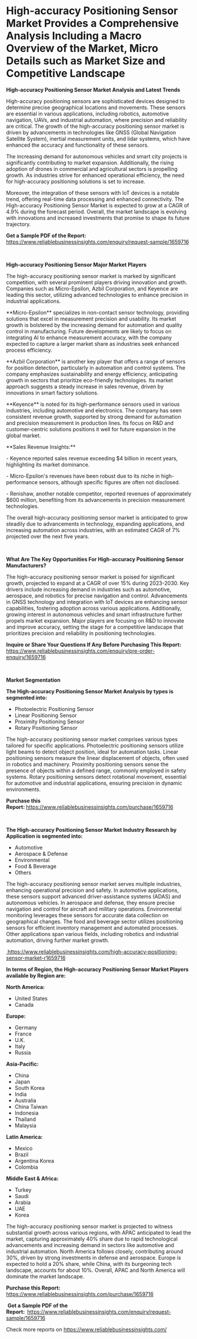 <p><h1>High-accuracy Positioning Sensor Market Provides a Comprehensive Analysis Including a Macro Overview of the Market, Micro Details such as Market Size and Competitive Landscape</h1></p><p><strong>High-accuracy Positioning Sensor Market Analysis and Latest Trends</strong></p>
<p><p>High-accuracy positioning sensors are sophisticated devices designed to determine precise geographical locations and movements. These sensors are essential in various applications, including robotics, automotive navigation, UAVs, and industrial automation, where precision and reliability are critical. The growth of the high-accuracy positioning sensor market is driven by advancements in technologies like GNSS (Global Navigation Satellite System), inertial measurement units, and lidar systems, which have enhanced the accuracy and functionality of these sensors.</p><p>The increasing demand for autonomous vehicles and smart city projects is significantly contributing to market expansion. Additionally, the rising adoption of drones in commercial and agricultural sectors is propelling growth. As industries strive for enhanced operational efficiency, the need for high-accuracy positioning solutions is set to increase. </p><p>Moreover, the integration of these sensors with IoT devices is a notable trend, offering real-time data processing and enhanced connectivity. The High-accuracy Positioning Sensor Market is expected to grow at a CAGR of 4.9% during the forecast period. Overall, the market landscape is evolving with innovations and increased investments that promise to shape its future trajectory.</p></p>
<p><strong>Get a Sample PDF of the Report:&nbsp;</strong> <a href="https://www.reliablebusinessinsights.com/enquiry/request-sample/1659716?utm_campaign=2940&utm_medium=2&utm_source=Github&utm_content=ia&utm_term=23032025&utm_id=high-accuracy-positioning-sensor">https://www.reliablebusinessinsights.com/enquiry/request-sample/1659716</a></p>
<p>&nbsp;</p>
<p><strong>High-accuracy Positioning Sensor Major Market Players</strong></p>
<p><p>The high-accuracy positioning sensor market is marked by significant competition, with several prominent players driving innovation and growth. Companies such as Micro-Epsilon, Azbil Corporation, and Keyence are leading this sector, utilizing advanced technologies to enhance precision in industrial applications.</p><p>**Micro-Epsilon** specializes in non-contact sensor technology, providing solutions that excel in measurement precision and usability. Its market growth is bolstered by the increasing demand for automation and quality control in manufacturing. Future developments are likely to focus on integrating AI to enhance measurement accuracy, with the company expected to capture a larger market share as industries seek enhanced process efficiency.</p><p>**Azbil Corporation** is another key player that offers a range of sensors for position detection, particularly in automation and control systems. The company emphasizes sustainability and energy efficiency, anticipating growth in sectors that prioritize eco-friendly technologies. Its market approach suggests a steady increase in sales revenue, driven by innovations in smart factory solutions.</p><p>**Keyence** is noted for its high-performance sensors used in various industries, including automotive and electronics. The company has seen consistent revenue growth, supported by strong demand for automation and precision measurement in production lines. Its focus on R&D and customer-centric solutions positions it well for future expansion in the global market.</p><p>**Sales Revenue Insights:** </p><p>- Keyence reported sales revenue exceeding $4 billion in recent years, highlighting its market dominance.</p><p>- Micro-Epsilon's revenues have been robust due to its niche in high-performance sensors, although specific figures are often not disclosed.</p><p>- Renishaw, another notable competitor, reported revenues of approximately $600 million, benefiting from its advancements in precision measurement technologies.</p><p>The overall high-accuracy positioning sensor market is anticipated to grow steadily due to advancements in technology, expanding applications, and increasing automation across industries, with an estimated CAGR of 7% projected over the next five years.</p></p>
<p>&nbsp;</p>
<p><strong>What Are The Key Opportunities For High-accuracy Positioning Sensor Manufacturers?</strong></p>
<p><p>The high-accuracy positioning sensor market is poised for significant growth, projected to expand at a CAGR of over 15% during 2023-2030. Key drivers include increasing demand in industries such as automotive, aerospace, and robotics for precise navigation and control. Advancements in GNSS technology and integration with IoT devices are enhancing sensor capabilities, fostering adoption across various applications. Additionally, growing interest in autonomous vehicles and smart infrastructure further propels market expansion. Major players are focusing on R&D to innovate and improve accuracy, setting the stage for a competitive landscape that prioritizes precision and reliability in positioning technologies.</p></p>
<p><strong>Inquire or Share Your Questions If Any Before Purchasing This Report:</strong> <a href="https://www.reliablebusinessinsights.com/enquiry/pre-order-enquiry/1659716?utm_campaign=2940&utm_medium=2&utm_source=Github&utm_content=ia&utm_term=23032025&utm_id=high-accuracy-positioning-sensor">https://www.reliablebusinessinsights.com/enquiry/pre-order-enquiry/1659716</a></p>
<p>&nbsp;</p>
<p><strong>Market Segmentation</strong></p>
<p><strong>The High-accuracy Positioning Sensor Market Analysis by types is segmented into:</strong></p>
<p><ul><li>Photoelectric Positioning Sensor</li><li>Linear Positioning Sensor</li><li>Proximity Positioning Sensor</li><li>Rotary Positioning Sensor</li></ul></p>
<p><p>The high-accuracy positioning sensor market comprises various types tailored for specific applications. Photoelectric positioning sensors utilize light beams to detect object position, ideal for automation tasks. Linear positioning sensors measure the linear displacement of objects, often used in robotics and machinery. Proximity positioning sensors sense the presence of objects within a defined range, commonly employed in safety systems. Rotary positioning sensors detect rotational movement, essential for automotive and industrial applications, ensuring precision in dynamic environments.</p></p>
<p><strong>Purchase this Report:&nbsp;</strong><a href="https://www.reliablebusinessinsights.com/purchase/1659716?utm_campaign=2940&utm_medium=2&utm_source=Github&utm_content=ia&utm_term=23032025&utm_id=high-accuracy-positioning-sensor">https://www.reliablebusinessinsights.com/purchase/1659716</a></p>
<p>&nbsp;</p>
<p><strong>The High-accuracy Positioning Sensor Market Industry Research by Application is segmented into:</strong></p>
<p><ul><li>Automotive</li><li>Aerospace & Defense</li><li>Environmental</li><li>Food & Beverage</li><li>Others</li></ul></p>
<p><p>The high-accuracy positioning sensor market serves multiple industries, enhancing operational precision and safety. In automotive applications, these sensors support advanced driver-assistance systems (ADAS) and autonomous vehicles. In aerospace and defense, they ensure precise navigation and control for aircraft and military operations. Environmental monitoring leverages these sensors for accurate data collection on geographical changes. The food and beverage sector utilizes positioning sensors for efficient inventory management and automated processes. Other applications span various fields, including robotics and industrial automation, driving further market growth.</p></p>
<p><a href="https://www.reliablebusinessinsights.com/high-accuracy-positioning-sensor-market-r1659716?utm_campaign=2940&utm_medium=2&utm_source=Github&utm_content=ia&utm_term=23032025&utm_id=high-accuracy-positioning-sensor">&nbsp;https://www.reliablebusinessinsights.com/high-accuracy-positioning-sensor-market-r1659716</a></p>
<p><strong>In terms of Region, the High-accuracy Positioning Sensor Market Players available by Region are:</strong></p>
<p>
    <p> <strong> North America: </strong>
        <ul>
            <li>United States</li>
            <li>Canada</li>
        </ul>
        </p> 
    <p> <strong> Europe: </strong>
        <ul>
            <li>Germany</li>
            <li>France</li>
            <li>U.K.</li>
            <li>Italy</li>
            <li>Russia</li>
        </ul>
        </p> 
    <p> <strong> Asia-Pacific: </strong>
        <ul>
            <li>China</li>
            <li>Japan</li>
            <li>South Korea</li>
            <li>India</li>
            <li>Australia</li>
            <li>China Taiwan</li>
            <li>Indonesia</li>
            <li>Thailand</li>
            <li>Malaysia</li>
        </ul>
        </p> 
    <p> <strong> Latin America: </strong>
        <ul>
            <li>Mexico</li>
            <li>Brazil</li>
            <li>Argentina Korea</li>
            <li>Colombia</li>
        </ul>
        </p> 
    <p> <strong> Middle East & Africa: </strong>
        <ul>
            <li>Turkey</li>
            <li>Saudi</li>
            <li>Arabia</li>
            <li>UAE</li>
            <li>Korea</li>
        </ul>
    </p>
    </p>
<p><p>The high-accuracy positioning sensor market is projected to witness substantial growth across various regions, with APAC anticipated to lead the market, capturing approximately 40% share due to rapid technological advancements and increasing demand in sectors like automotive and industrial automation. North America follows closely, contributing around 30%, driven by strong investments in defense and aerospace. Europe is expected to hold a 20% share, while China, with its burgeoning tech landscape, accounts for about 10%. Overall, APAC and North America will dominate the market landscape.</p></p>
<p><strong>Purchase this Report: </strong><a href="https://www.reliablebusinessinsights.com/purchase/1659716?utm_campaign=2940&utm_medium=2&utm_source=Github&utm_content=ia&utm_term=23032025&utm_id=high-accuracy-positioning-sensor">https://www.reliablebusinessinsights.com/purchase/1659716</a></p>
<p>&nbsp;<strong>Get a Sample PDF of the Report:&nbsp;&nbsp;</strong><a href="https://www.reliablebusinessinsights.com/enquiry/request-sample/1659716?utm_campaign=2940&utm_medium=2&utm_source=Github&utm_content=ia&utm_term=23032025&utm_id=high-accuracy-positioning-sensor">https://www.reliablebusinessinsights.com/enquiry/request-sample/1659716</a></p>
<p><strong></strong></p>
<p>Check more reports on <a href="https://www.reliablebusinessinsights.com/?utm_campaign=2940&utm_medium=2&utm_source=Github&utm_content=ia&utm_term=23032025&utm_id=high-accuracy-positioning-sensor">https://www.reliablebusinessinsights.com/</a></p>